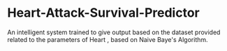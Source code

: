 # Heart-Attack-Survival-Predictor
An intelligent system trained to give output based on the dataset provided related to the parameters of Heart , based on Naive Baye's Algorithm.
